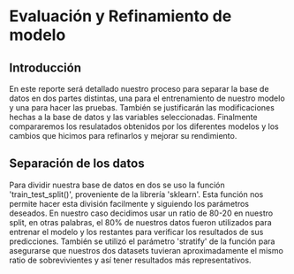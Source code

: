 # Evaluación y Refinamiento de modelo

## Introducción

En este reporte será detallado nuestro proceso para separar la base de datos en dos partes distintas, una para el entrenamiento de nuestro modelo y una para hacer las pruebas. También se justificarán las modificaciones hechas a la base de datos y las variables seleccionadas. Finalmente compararemos los resulatados obtenidos por los diferentes modelos y los cambios que hicimos para refinarlos y mejorar su rendimiento.

## Separación de los datos

Para dividir nuestra base de datos en dos se uso la función 'train_test_split()', proveniente de la librería 'sklearn'. Esta función nos permite hacer esta división facilmente y siguiendo los parámetros deseados. En nuestro caso decidimos usar un ratio de 80-20 en nuestro split, en otras palabras, el 80% de nuestros datos fueron utilizados para entrenar el modelo y los restantes para verificar los resultados de sus predicciones. También se utilizó el parámetro 'stratify' de la función para asegurarse que nuestros dos datasets tuvieran aproximadamente el mismo ratio de sobrevivientes y así tener resultados más representativos.
